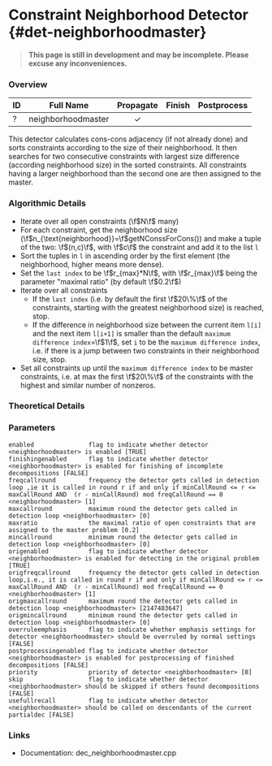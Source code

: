 # Constraint Neighborhood Detector {#det-neighborhoodmaster}
> **This page is still in development and may be incomplete. Please excuse any inconveniences.**

### Overview

| ID |          Full Name          | Propagate | Finish | Postprocess |
|----|-----------------------------|:---------:|:------:|:-----------:|
| ?  | neighborhoodmaster          | ✓ |   |   |

This detector calculates cons-cons adjacency (if not already done) and sorts constraints according to the size of their neighborhood. It then searches for two consecutive constraints with largest size difference (according neighborhood size) in the sorted constraints. All constraints having a larger neighborhood than the second one are then assigned to the master.

### Algorithmic Details
* Iterate over all open constraints (\f$N\f$ many)
 * For each constraint, get the neighborhood size (\f$n_{\text{neighborhood}}=\f$getNConssForCons()) and make a tuple of the two: \f$(n,c)\f$, with \f$c\f$ the constraint and add it to the list `l`
* Sort the tuples in `l` in ascending order by the first element (the neighborhood, higher means more dense).
* Set the `last index` to be \f$r_{max}*N\f$, with \f$r_{max}\f$ being the parameter "maximal ratio" (by default \f$0.2\f$)
* Iterate over all constraints
  * If the `last index` (i.e. by default the first \f$20\%\f$ of the constraints, starting with the greatest neighborhood size) is reached, stop.
  * If the difference in neighborhood size between the current item `l[i]` and the next item `l[i+1]` is smaller than the default `maximum difference index`=\f$1\f$, set `i` to be the `maximum difference index`, i.e. if there is a jump between two constraints in their neighborhood size, stop.
* Set all constraints up until the `maximum difference index` to be master constraints, i.e. at max the first \f$20\%\f$ of the constraints with the highest and similar number of nonzeros.

### Theoretical Details

### Parameters

    enabled               flag to indicate whether detector <neighborhoodmaster> is enabled [TRUE]
    finishingenabled      flag to indicate whether detector <neighborhoodmaster> is enabled for finishing of incomplete decompositions [FALSE]
    freqcallround         frequency the detector gets called in detection loop ,ie it is called in round r if and only if minCallRound <= r <= maxCallRound AND  (r - minCallRound) mod freqCallRound == 0 <neighborhoodmaster> [1]
    maxcallround          maximum round the detector gets called in detection loop <neighborhoodmaster> [0]
    maxratio              the maximal ratio of open constraints that are assigned to the master problem [0.2]
    mincallround          minimum round the detector gets called in detection loop <neighborhoodmaster> [0]
    origenabled           flag to indicate whether detector <neighborhoodmaster> is enabled for detecting in the original problem [TRUE]
    origfreqcallround     frequency the detector gets called in detection loop,i.e., it is called in round r if and only if minCallRound <= r <= maxCallRound AND  (r - minCallRound) mod freqCallRound == 0 <neighborhoodmaster> [1]
    origmaxcallround      maximum round the detector gets called in detection loop <neighborhoodmaster> [2147483647]
    origmincallround      minimum round the detector gets called in detection loop <neighborhoodmaster> [0]
    overruleemphasis      flag to indicate whether emphasis settings for detector <neighborhoodmaster> should be overruled by normal settings [FALSE]
    postprocessingenabled flag to indicate whether detector <neighborhoodmaster> is enabled for postprocessing of finished decompositions [FALSE]
    priority              priority of detector <neighborhoodmaster> [0]
    skip                  flag to indicate whether detector <neighborhoodmaster> should be skipped if others found decompositions [FALSE]
    usefullrecall         flag to indicate whether detector <neighborhoodmaster> should be called on descendants of the current partialdec [FALSE]


### Links
 * Documentation: dec_neighborhoodmaster.cpp
